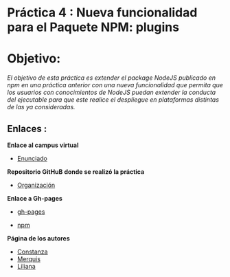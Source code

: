 # Práctica 4 : Nueva funcionalidad para el Paquete NPM: plugins

# Objetivo:
*El objetivo de esta práctica es extender el package NodeJS publicado en npm en una práctica anterior con una nueva*
*funcionalidad que permita que los usuarios con conocimientos de NodeJS puedan extender la conducta del ejecutable*
*para que este realice el despliegue en plataformas distintas de las ya consideradas.*

## Enlaces :

 **Enlace al campus virtual**

 * [Enunciado](https://casianorodriguezleon.gitbooks.io/ull-esit-1617/content/practicas/practicaplugin.html)

 **Repositorio GitHuB donde se realizó la práctica**

 * [Organización](https://github.com/ULL-ESIT-SYTW-1617/nueva-funcionalidad-para-el-paquete-npm-plugins-merquililycony/)

 **Enlace a Gh-pages**

 * [gh-pages](https://ull-esit-sytw-1617.github.io/nueva-funcionalidad-para-el-paquete-npm-plugins-merquililycony/)

 * [npm](https://www.npmjs.com/package/sytw1617-merquililycony)

 **Página de los autores**

 * [Constanza](http://alu0100673647.github.io)
 * [Merquis](http://merquis.github.io)
 * [Liliana](https://alu0100762846.github.io)
 
